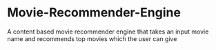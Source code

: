 # Movie-Recommender-Engine
A content based movie recommender engine that takes an input movie name and recommends top movies which the user can give 
